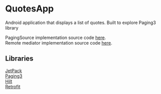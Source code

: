 # QuotesApp
Android application that displays a list of quotes. Built to explore Paging3 library

PagingSource implementation source code [here](https://github.com/alinbabu2010/QuotesApp/releases/tag/withOfflineSupport).  
Remote mediator implementation source code [here](https://github.com/alinbabu2010/QuotesApp/releases/tag/WithApiOnly).

## Libraries
[JetPack](https://developer.android.com/jetpack/getting-started)  
[Paging3](https://developer.android.com/jetpack/androidx/releases/paging)  
[Hilt](https://developer.android.com/jetpack/androidx/releases/hilt)  
[Retrofit](https://square.github.io/retrofit/)  
